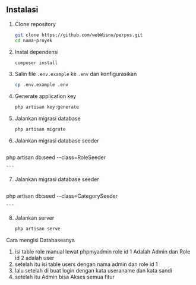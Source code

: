 


## Instalasi

1. Clone repository
    ```bash
    git clone https://github.com/webWisnu/perpus.git
    cd nama-proyek
    ```

2. Instal dependensi
    ```bash
    composer install
    ```

3. Salin file `.env.example` ke `.env` dan konfigurasikan
    ```bash
    cp .env.example .env
    ```

4. Generate application key
    ```bash
    php artisan key:generate
    ```

5. Jalankan migrasi database
    ```bash
    php artisan migrate
    ```
6. Jalankan migrasi database seeder 
    ```bash
 php artisan db:seed --class=RoleSeeder

    ```
7. Jalankan migrasi database seeder 
    ```bash
 php artisan db:seed --class=CategorySeeder

    ```

8. Jalankan server
    ```bash
    php artisan serve
    ```



Cara mengisi Databasesnya
1. isi table role manual lewat phpmyadmin role id 1 Adalah Admin dan Role id 2 adalah user
2. setelah itu isi table users dengan nama admin dan role id 1
3. lalu setelah di buat login dengan kata useraname dan kata sandi
4. setelah itu Admin bisa Akses semua fitur

